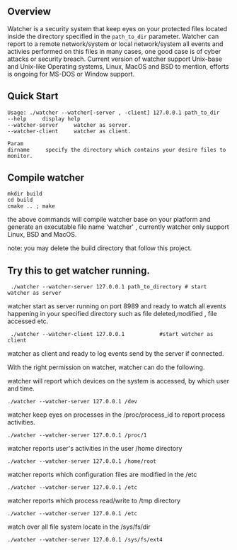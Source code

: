 Overview
---------------
 Watcher is a security system that keep eyes on your protected files located inside the directory specified in the `path_to_dir` parameter. Watcher can report to a remote network/system or local network/system all events and activies performed on this files in many cases, one good case is of cyber attacks or security breach. Current version of watcher support Unix-base and Unix-like Operating systems, Linux, MacOS and BSD to mention, efforts is ongoing for MS-DOS or Window support.
 
 
Quick Start
---------------
```shell
Usage: ./watcher --watcher[-server , -client] 127.0.0.1 path_to_dir
--help     display help
--watcher-server     watcher as server.
--watcher-client     watcher as client.

Param
dirname		specify the directory which contains your desire files to monitor.
```
Compile watcher
---------------

```shell
mkdir build
cd build
cmake .. ; make 
```
the above commands will compile watcher base on your platform and generate an executable file name 'watcher' , currently watcher only support Linux, BSD and MacOS.

note: you may delete the build directory that follow this project.

Try this to get watcher running.
---------------------------------
```shell
 ./watcher --watcher-server 127.0.0.1 path_to_directory # start watcher as server
```
watcher start as server running on port 8989 and ready to watch all events
happening in your specified directory such as file deleted,modified , file accessed etc.

```shell
 ./watcher --watcher-client 127.0.0.1			#start watcher as client
```
watcher as client and ready to log events send by the server if connected.


With the right permission on watcher, watcher can do the following.
 
  watcher will report which devices on the system is accessed, by which user and time.
 ```shell
 ./watcher --watcher-server 127.0.0.1 /dev 
 ```

watcher keep eyes on processes in the /proc/process_id to report process activities.
 ```shell
 ./watcher --watcher-server 127.0.0.1 /proc/1
 ```
 
watcher reports user's activities in the user /home directory
 ```shell
 ./watcher --watcher-server 127.0.0.1 /home/root
 ```
 watcher reports which configuration files are modified in the /etc
  ```shell
 ./watcher --watcher-server 127.0.0.1 /etc
 ```
 
 watcher reports which process read/write to  /tmp directory
  ```shell
 ./watcher --watcher-server 127.0.0.1 /etc
 ```

watch over all file system locate in the /sys/fs/dir

  ```shell
 ./watcher --watcher-server 127.0.0.1 /sys/fs/ext4
 ```





